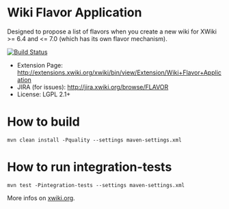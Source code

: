 Wiki Flavor Application
=====
Designed to propose a list of flavors when you create a new wiki for XWiki >= 6.4 and <= 7.0 (which has its own flavor mechanism).

[![Build Status](https://travis-ci.org/xwiki-contrib/application-wikiflavor.svg)](https://travis-ci.org/xwiki-contrib/application-wikiflavor)

* Extension Page: http://extensions.xwiki.org/xwiki/bin/view/Extension/Wiki+Flavor+Application
* JIRA (for issues): http://jira.xwiki.org/browse/FLAVOR
* License: LGPL 2.1+

How to build
==
```
mvn clean install -Pquality --settings maven-settings.xml
```

How to run integration-tests
==

```
mvn test -Pintegration-tests --settings maven-settings.xml
```

More infos on [xwiki.org](http://dev.xwiki.org/xwiki/bin/view/Community/Testing).


